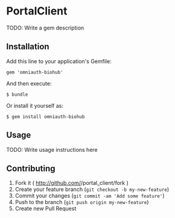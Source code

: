 # PortalClient

TODO: Write a gem description

## Installation

Add this line to your application's Gemfile:

    gem 'omniauth-biohub'

And then execute:

    $ bundle

Or install it yourself as:

    $ gem install omniauth-biohub

## Usage

TODO: Write usage instructions here

## Contributing

1. Fork it ( http://github.com/<my-github-username>/portal_client/fork )
2. Create your feature branch (`git checkout -b my-new-feature`)
3. Commit your changes (`git commit -am 'Add some feature'`)
4. Push to the branch (`git push origin my-new-feature`)
5. Create new Pull Request
